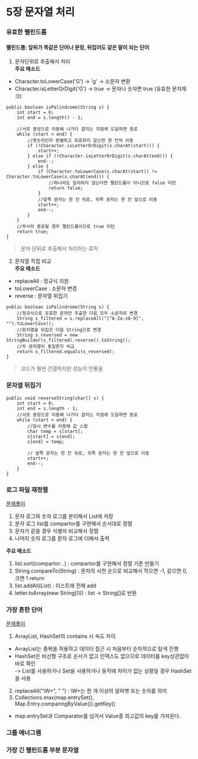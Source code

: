 # 5장 문자열 처리
### 유효한 팰린드롬
#### 팰린드롬: 앞뒤가 똑같은 단어나 문장, 뒤집어도 같은 말이 되는 단어
1. 문자단위로 추출해서 처리<br>
**주요 메소드**
* Character.toLowerCase('G') -> 'g' -> 소문자 변환
* Character.isLetterOrDigit('G') -> true -> 문자나 숫자면 true (유효한 문자체크)
```
public boolean isPalindrome(String s) {
    int start = 0;
    int end = s.length() - 1;
    
    //서로 중앙으로 이동해 나가다 겹치는 지점에 도달하면 종료
    while (start < end) {
        //영숫자인지 판별하고 유효하지 않으면 한 칸씩 이동
        if (!Character.isLetterOrDigit(s.charAt(start))) {
            start++;
        } else if (!Character.isLetterOrDigit(s.charAt(end))) {
            end--;
        } else {
            if (Character.toLowerCase(s.charAt(start)) != Character.toLowerCase(s.charAt(end))) {
                //하나라도 일치하지 않는다면 팰린드롬이 아니므로 false 리턴
                return false;
            }
            //앞쪽 문자는 한 칸 뒤로, 뒤쪽 문자는 한 칸 앞으로 이동
            start++;
            end--;
        }
    }
    //무사히 종료될 경우 팰린드롬이므로 true 리턴
    return true;
}
```
> 문자 단위로 추출해서 처리하는 로직

2. 문자열 직접 비교<br>
**주요 메소드**
* replaceAll : 정규식 지원
* toLowerCase : 소문자 변경
* reverse : 문자열 뒤집기
```
public boolean isPalindrome(String s) {
    //정규식으로 유효한 문자만 추출한 다음 모두 소문자로 변경
    String s_filtered = s.replaceAll("[^A-Za-z0-9]", "").toLowerCase();
    //문자열을 뒤집은 다음 String으로 변경
    String s_reversed = new StringBuilder(s_filtered).reverse().toString();
    //두 문자열이 동일한지 비교
    return s_filtered.equals(s_reversed);
}
```
> 코드가 훨씬 간결하지만 성능이 안좋음
### 문자열 뒤집기
```
public void reverseString(char[] s) {
    int start = 0;
    int end = s.length - 1;
    //서로 중앙으로 이동해 나가다 겹치는 지점에 도달하면 종료
    while (start < end) {
        //임시 변수를 이용해 값 스왑
        char temp = s[start];
        s[start] = s[end];
        s[end] = temp;

        // 앞쪽 문자는 한 칸 뒤로, 뒤쪽 문자는 한 칸 앞으로 이동
        start++;
        end--;
    }
}
```
### 로그 파일 재정렬
[문제풀이](https://github.com/jujinyoung/CodingTest/blob/master/leetcode/_937.java) <br>
1. 문자 로그와 숫자 로그를 분리해서 List에 저장
2. 문자 로그 list를 compartor를 구현해서 순서대로 정렬
3. 문자가 같을 경우 식별자 비교해서 정렬
4. 나머지 숫자 로그를 문자 로그에 더해서 출력

**주요 메소드**
1. list.sort(compartor...) : compartor를 구현해서 정렬 기준 만들기
2. String.compareTo(String) : 문자의 사전 순으로 비교해서 작으면 -1, 같으면 0, 크면 1 return
3. list.addAll(List) : 리스트에 전체 add
4. letter.toArray(new String[0]) : list -> String[]로 반환

### 가장 흔한 단어
[문제풀이](https://github.com/jujinyoung/CodingTest/blob/master/leetcode/_819.java) <br>
1. ArrayList, HashSet의 contains 시 속도 차이
* ArrayList는 중복을 허용하고 데이터 접근 시  처음부터 순차적으로 탐색 진행
* HashSet은 비선형 구조로 순서가 없고 인덱스도 없으므로 데이터를 key상관없이 바로 확인 <br>
-> List를 사용하거나 Set을 사용하거나 동작에 차이가 없는 상황일 경우 HashSet을 사용
2. replaceAll("\\W+", " ") : \W+는 한 개 이상의 알파벳 또는 숫자를 의미
3. Collections.max(map.entrySet(), Map.Entry.comparingByValue()).getKey()
* map.entrySet과 Comparator를 넘겨서 Value중 최고값의 key를 가져온다.

### 그룹 애너그램
### 가장 긴 팰린드롬 부분 문자열